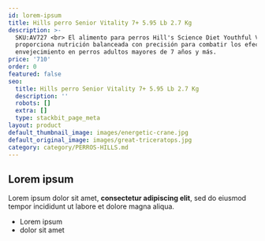 ```yaml
---
id: lorem-ipsum
title: Hills perro Senior Vitality 7+ 5.95 Lb 2.7 Kg
description: >-
  SKU:AV727 <br> El alimento para perros Hill's Science Diet Youthful Vitality
  proporciona nutrición balanceada con precisión para combatir los efectos del
  envejecimiento en perros adultos mayores de 7 años y más.
price: '710'
order: 0
featured: false
seo:
  title: Hills perro Senior Vitality 7+ 5.95 Lb 2.7 Kg
  description: ''
  robots: []
  extra: []
  type: stackbit_page_meta
layout: product
default_thumbnail_image: images/energetic-crane.jpg
default_original_image: images/great-triceratops.jpg
category: category/PERROS-HILLS.md
---
```

## Lorem ipsum

Lorem ipsum dolor sit amet, **consectetur adipiscing elit**, sed do eiusmod tempor incididunt ut labore et dolore magna aliqua.

- Lorem ipsum
- dolor sit amet